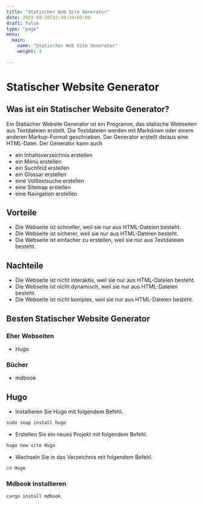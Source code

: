 ```yaml
---
title: "Statischer Web Site Generator"
date: 2023-08-18T22:49:34+02:00
draft: false
type: "page"
menu: 
  main:
    name: "Statischer Web Site Generator"
    weight: 4
    
---
```


# Statischer Website Generator

## Was ist ein Statischer Website Generator?
Ein Statischer Website Generator ist ein Programm, das statische Webseiten aus Textdateien erstellt. Die Textdateien werden mit Markdown oder einem anderen Markup-Format geschrieben. Der Generator erstellt daraus eine HTML-Datei. Der Generator kann auch
- ein Inhaltsverzeichnis erstellen
- ein Menü erstellen
- ein Suchfeld erstellen
- ein Glossar erstellen
- eine Volltextsuche erstellen
- eine Sitemap erstellen
- eine Navigation erstellen

## Vorteile
- Die Webseite ist schneller, weil sie nur aus HTML-Dateien besteht.
- Die Webseite ist sicherer, weil sie nur aus HTML-Dateien besteht.
- Die Webseite ist einfacher zu erstellen, weil sie nur aus Textdateien besteht.

## Nachteile
- Die Webseite ist nicht interaktiv, weil sie nur aus HTML-Dateien besteht.
- Die Webseite ist nicht dynamisch, weil sie nur aus HTML-Dateien besteht.
- Die Webseite ist nicht komplex, weil sie nur aus HTML-Dateien besteht.

## Besten Statischer Website Generator
### Eher Webseiten
- Hugo
### Bücher
- mdbook

## Hugo
- Installieren Sie Hugo mit folgendem Befehl.
```bash
sudo snap install hugo
```
- Erstellen Sie ein neues Projekt mit folgendem Befehl.
```bash
hugo new site Hugo
```
- Wechseln Sie in das Verzeichnis mit folgendem Befehl.
```bash
cd Hugo
```

### Mdbook Installieren
```bash
cargo install mdbook
```
